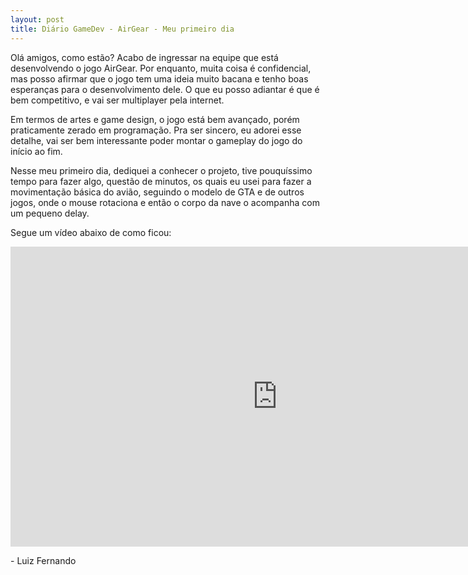 ```yaml
---
layout: post
title: Diário GameDev - AirGear - Meu primeiro dia
---
```


Olá amigos, como estão? Acabo de ingressar na equipe que está desenvolvendo o jogo AirGear. Por enquanto, muita coisa é confidencial, mas posso afirmar que o jogo tem uma ideia muito bacana e tenho boas esperanças para o desenvolvimento dele. O que eu posso adiantar é que é bem competitivo, e vai ser multiplayer pela internet.

Em termos de artes e game design, o jogo está bem avançado, porém praticamente zerado em programação. Pra ser sincero, eu adorei esse detalhe, vai ser bem interessante poder montar o gameplay do jogo do início ao fim. 

Nesse meu primeiro dia, dediquei a conhecer o projeto, tive pouquíssimo tempo para fazer algo, questão de minutos, os quais eu usei para fazer a movimentação básica do avião, seguindo o modelo de GTA e de outros jogos, onde o mouse rotaciona e então o corpo da nave o acompanha com um pequeno delay. 

Segue um vídeo abaixo de como ficou: 

<div class="videoWrapper">
  <iframe width="854" height="480" src="https://www.youtube.com/embed/ehHMiRiOb1o" frameborder="0" allow="autoplay; encrypted-media" allowfullscreen></iframe>
</div>


<p class= "message"> - Luiz Fernando </p>